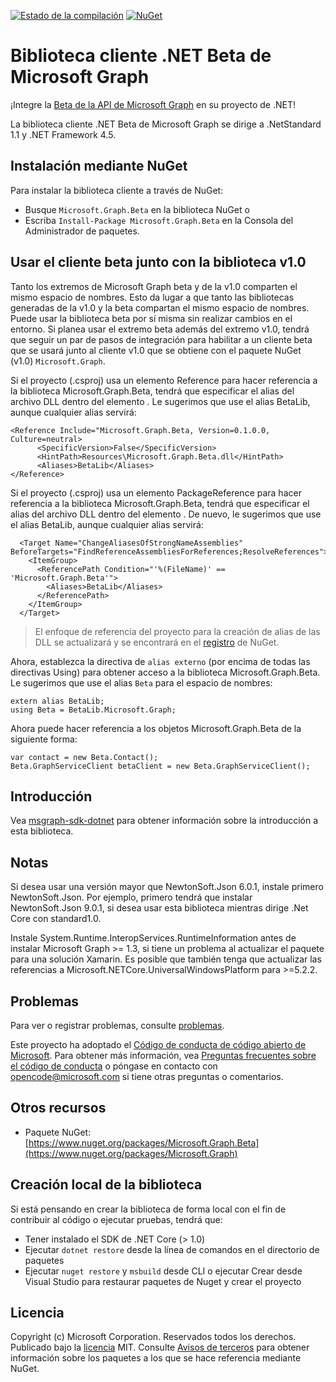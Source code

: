 [![Estado de la compilación](https://o365exchange.visualstudio.com/O365%20Sandbox/_apis/build/status/Microsoft%20Graph/.Net/msgraph-beta-sdk-dotnet.preview.build?branchName=master)](https://o365exchange.visualstudio.com/O365%20Sandbox/_build/latest?definitionId=2634&branchName=master) [![NuGet](https://img.shields.io/nuget/v/Microsoft.Graph.Beta.svg)](https://www.nuget.org/packages/Microsoft.Graph.Beta/)

# Biblioteca cliente .NET Beta de Microsoft Graph 

<!--
[![Build status](https://ci.appveyor.com/api/projects/status/m8qncaosr2ry4ks6/branch/master?svg=true)](https://ci.appveyor.com/project/MIchaelMainer/msgraph-sdk-dotnet/branch/master)
[![NuGet Version](https://buildstats.info/nuget/Microsoft.Graph)](https://www.nuget.org/packages/Microsoft.Graph/)
-->

¡Integre la [Beta de la API de Microsoft Graph](https://graph.microsoft.io) en su proyecto de .NET!

La biblioteca cliente .NET Beta de Microsoft Graph se dirige a .NetStandard 1.1 y .NET Framework 4.5.

## Instalación mediante NuGet

Para instalar la biblioteca cliente a través de NuGet:

* Busque `Microsoft.Graph.Beta` en la biblioteca NuGet o
* Escriba `Install-Package Microsoft.Graph.Beta` en la Consola del Administrador de paquetes.

## Usar el cliente beta junto con la biblioteca v1.0

Tanto los extremos de Microsoft Graph beta y de la v1.0 comparten el mismo espacio de nombres. Esto da lugar a que tanto las bibliotecas generadas de la v1.0 y la beta compartan el mismo espacio de nombres. Puede usar la biblioteca beta por sí misma sin realizar cambios en el entorno. Si planea usar el extremo beta además del extremo v1.0, tendrá que seguir un par de pasos de integración para habilitar a un cliente beta que se usará junto al cliente v1.0 que se obtiene con el paquete NuGet (v1.0) `Microsoft.Graph`.

Si el proyecto (.csproj) usa un elemento Reference para hacer referencia a la biblioteca Microsoft.Graph.Beta, tendrá que especificar el alias del archivo DLL dentro del elemento <Aliases>. Le sugerimos que use el alias BetaLib, aunque cualquier alias servirá:

```
<Reference Include="Microsoft.Graph.Beta, Version=0.1.0.0, Culture=neutral>
      <SpecificVersion>False</SpecificVersion>
      <HintPath>Resources\Microsoft.Graph.Beta.dll</HintPath>
      <Aliases>BetaLib</Aliases>
</Reference>
```

Si el proyecto (.csproj) usa un elemento PackageReference para hacer referencia a la biblioteca Microsoft.Graph.Beta, tendrá que especificar el alias del archivo DLL dentro del elemento <Aliases>. De nuevo, le sugerimos que use el alias BetaLib, aunque cualquier alias servirá:

```
  <Target Name="ChangeAliasesOfStrongNameAssemblies" BeforeTargets="FindReferenceAssembliesForReferences;ResolveReferences">
    <ItemGroup>
      <ReferencePath Condition="'%(FileName)' == 'Microsoft.Graph.Beta'">
        <Aliases>BetaLib</Aliases>
      </ReferencePath>
    </ItemGroup>
  </Target>
```

> El enfoque de referencia del proyecto para la creación de alias de las DLL se actualizará y se encontrará en el [registro](https://github.com/NuGet/Home/issues/4989#issuecomment-311042085) de NuGet.

Ahora, establezca la directiva de `alias externo` (por encima de todas las directivas Using) para obtener acceso a la biblioteca Microsoft.Graph.Beta. Le sugerimos que use el alias `Beta` para el espacio de nombres:

```
extern alias BetaLib;
using Beta = BetaLib.Microsoft.Graph;
```

Ahora puede hacer referencia a los objetos Microsoft.Graph.Beta de la siguiente forma:

```
var contact = new Beta.Contact();
Beta.GraphServiceClient betaClient = new Beta.GraphServiceClient();
```

## Introducción

Vea [msgraph-sdk-dotnet](https://github.com/microsoftgraph/msgraph-sdk-dotnet) para obtener información sobre la introducción a esta biblioteca.

## Notas

Si desea usar una versión mayor que NewtonSoft.Json 6.0.1, instale primero NewtonSoft.Json. Por ejemplo, primero tendrá que instalar NewtonSoft.Json 9.0.1, si desea usar esta biblioteca mientras dirige .Net Core con standard1.0.

Instale System.Runtime.InteropServices.RuntimeInformation antes de instalar Microsoft Graph >= 1.3, si tiene un problema al actualizar el paquete para una solución Xamarin. Es posible que también tenga que actualizar las referencias a Microsoft.NETCore.UniversalWindowsPlatform para >=5.2.2.

## Problemas

Para ver o registrar problemas, consulte [problemas](https://github.com/microsoftgraph/msgraph-sdk-dotnet-beta/issues).

Este proyecto ha adoptado el [Código de conducta de código abierto de Microsoft](https://opensource.microsoft.com/codeofconduct/). Para obtener más información, vea [Preguntas frecuentes sobre el código de conducta](https://opensource.microsoft.com/codeofconduct/faq/) o póngase en contacto con [opencode@microsoft.com](mailto:opencode@microsoft.com) si tiene otras preguntas o comentarios.

## Otros recursos

* Paquete NuGet: [https://www.nuget.org/packages/Microsoft.Graph.Beta](https://www.nuget.org/packages/Microsoft.Graph)

## Creación local de la biblioteca

Si está pensando en crear la biblioteca de forma local con el fin de contribuir al código o ejecutar pruebas, tendrá que:

- Tener instalado el SDK de .NET Core (> 1.0)
- Ejecutar `dotnet restore` desde la línea de comandos en el directorio de paquetes
- Ejecutar `nuget restore` y `msbuild` desde CLI o ejecutar Crear desde Visual Studio para restaurar paquetes de Nuget y crear el proyecto

## Licencia

Copyright (c) Microsoft Corporation. Reservados todos los derechos. Publicado bajo la [licencia](LICENSE.txt) MIT. Consulte [Avisos de terceros](https://github.com/microsoftgraph/msgraph-sdk-dotnet/blob/master/THIRD%20PARTY%20NOTICES) para obtener información sobre los paquetes a los que se hace referencia mediante NuGet.
